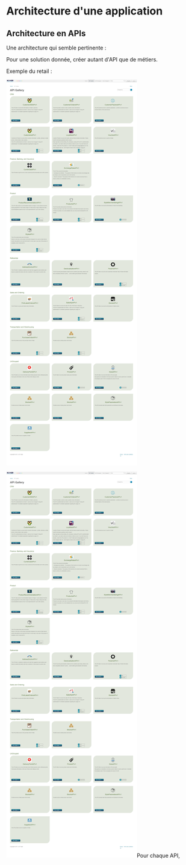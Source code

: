 # Architecture d'une application

## Architecture en APIs

Une architecture qui semble pertinente :

Pour une solution donnée, créer autant d'API que de métiers.

Exemple du retail :

![](/assets/screencapture-developers-kiabi-fr-2018-04-10-11_20_52.png)

![](/assets/screencapture-developers-kiabi-fr-2018-04-10-11_20_52.png)Pour chaque API, 





